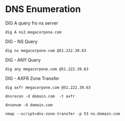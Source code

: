 # DNS Enumeration 



DIG A query fro ns server 

```
dig A ns2.megacorpone.com

```

DIG - NS Query

```
dig ns megacorpone.com @51.222.39.63

```
DIG - ANY Query


```
dig any megacorpone.com @51.222.39.63

```
DIG - AXFR Zone Transfer

```
dig axfr megacorpone.com @51.222.39.63

```

```shell
dnsrecon -d domain.com  -t axfr 
```

```shell
dnsenum -d domain.com

```

```shell
nmap --script=dns-zone-transfer -p 53 ns.domain.com 

```





